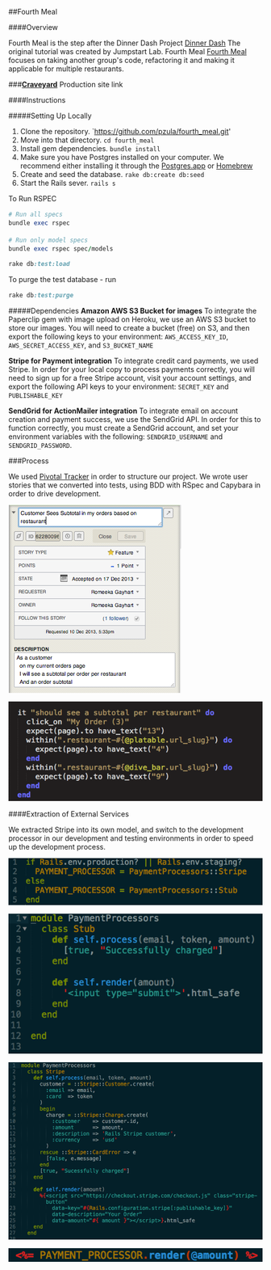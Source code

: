 ##Fourth Meal

####Overview

Fourth Meal is the step after the Dinner Dash Project [Dinner Dash](http://tutorials.jumpstartlab.com/projects/dinner_dash.html)
The original tutorial was created by Jumpstart Lab. Fourth Meal [Fourth Meal](http://tutorials.jumpstartlab.com/projects/fourth_meal.html) focuses on taking another group's code, refactoring it and making it applicable for multiple restaurants. 

###[**Craveyard**](http://craveyard.herokuapp.com) Production site link

####Instructions

#####Setting Up Locally

1. Clone the repository.
  `https://github.com/pzula/fourth_meal.git'
2. Move into that directory.
  `cd fourth_meal`
3. Install gem dependencies.
  `bundle install`
4. Make sure you have Postgres installed on your computer.
   We recommend either installing it through the [Postgres.app](http://postgresapp.com/) or [Homebrew](http://russbrooks.com/2010/11/25/install-postgresql-9-on-os-x)
5. Create and seed the database.
   `rake db:create db:seed`
6. Start the Rails sever.
   `rails s`


To Run RSPEC
```ruby
# Run all specs
bundle exec rspec

# Run only model specs
bundle exec rspec spec/models
```


```ruby
rake db:test:load
```

To purge the test database - run

```ruby
rake db:test:purge
```

#####Dependencies
**Amazon AWS S3 Bucket for images**
To integrate the Paperclip gem with image upload on Heroku, we use an AWS S3 bucket to store our images.
You will need to create a bucket (free) on S3, and then export the following keys to your environment:
`AWS_ACCESS_KEY_ID`, `AWS_SECRET_ACCESS_KEY`, and `S3_BUCKET_NAME`

**Stripe for Payment integration**
To integrate credit card payments, we used Stripe. In order for your local copy to process payments correctly, you will
need to sign up for a free Stripe account, visit your account settings, and export the following API keys to your environment: `SECRET_KEY` and `PUBLISHABLE_KEY`

**SendGrid for ActionMailer integration**
To integrate email on account creation and payment success, we use the SendGrid API.
In order for this to function correctly, you must create a SendGrid account, and set your environment variables with the following: `SENDGRID_USERNAME` and `SENDGRID_PASSWORD`.


###Process

We used [Pivotal Tracker](https://www.pivotaltracker.com/s/projects/949354) in order to structure our project. We wrote user stories that we converted into tests, using BDD with RSpec and Capybara in order to drive development.

![PivotalTracker Screenshot](/demo/story.png)

![RSpec Test](/demo/test.png)


####Extraction of External Services

We extracted Stripe into its own model, and switch to the development processor in our development and testing environments in order to speed up the development process. 

![Payment Processor Initializer](/demo/payment-processor-env.png)

![Stripe Stub](/demo/payment-stub.png)

![Stripe Integration](/demo/payment-stripe.png)

![Stripe Rendering](/demo/payment-rendering.png)

